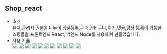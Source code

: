 <h2>Shop_react</h2>

<ul>
<li>소개</li>
유저,관리자 권한을 나누어 상품등록,구매,장바구니,후기,댓글,평점 등록이 가능한 쇼핑몰을 프론트엔드 React, 백엔드 Node를 사용하여 만들었습니다.
   
<li>사용 기술</li>
<img src="https://img.shields.io/badge/React-000000?style=flat-square&logo=react&logoColor=white"/>
<img src="https://img.shields.io/badge/Redux-000000?style=flat-square&logo=redux&logoColor=white"/>
<img src="https://img.shields.io/badge/Passport-000000?style=flat-square&logo=passport&logoColor=white"/>
<img src="https://img.shields.io/badge/Javascript-000000?style=flat-square&logo=javascript&logoColor=white"/>
<img src="https://img.shields.io/badge/Jwt-000000?style=flat-square&logo=jwt&logoColor=white"/>
<img src="https://img.shields.io/badge/styledcomponents-000000?style=flat-square&logo=styledcomponents&logoColor=white"/>
<img src="https://img.shields.io/badge/Multer-000000?style=flat-square&logo=multer&logoColor=white"/>
<img src="https://img.shields.io/badge/Node.js-000000?style=flat-square&logo=node.js&logoColor=white"/>
<img src="https://img.shields.io/badge/MondgoDB-000000?style=flat-square&logo=mongoDB&logoColor=white"/>
<img src="https://img.shields.io/badge/mongoose-000000?style=flat-square&logo=mongoose&logoColor=white"/>
<img src="https://img.shields.io/badge/Express-000000?style=flat-square&logo=express&logoColor=white"/>

<ul>
